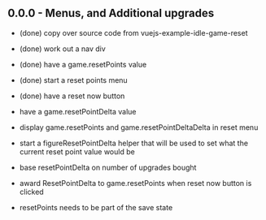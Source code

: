 
## 0.0.0 - Menus, and Additional upgrades
* (done) copy over source code from vuejs-example-idle-game-reset
* (done) work out a nav div
* (done) have a game.resetPoints value
* (done) start a reset points menu
* (done) have a reset now button

* have a game.resetPointDelta value
* display game.resetPoints and game.resetPointDeltaDelta in reset menu
* start a figureResetPointDelta helper that will be used to set what the current reset point value would be
* base resetPointDelta on number of upgrades bought
* award ResetPointDelta to game.resetPoints when reset now button is clicked
* resetPoints needs to be part of the save state

